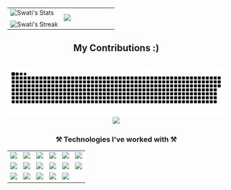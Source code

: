 <table style="border-collapse: collapse; border: none; width: 100%;">
  <tr style="border: none;">
    <td style="border: none; width: 50%;">
      <img src="https://github-readme-stats.vercel.app/api?username=swatified&theme=tokyonight&show_icons=true&hide_border=true&count_private=true" alt="Swati's Stats" width="100%">
      <br>
      <img src="https://github-readme-streak-stats.herokuapp.com/?user=swatified&theme=tokyonight&hide_border=true" alt="Swati's Streak" width="100%" style="margin-top: 10px;">
    </td>
    <td style="border: none; width: 50%;">
      <img src="https://i.ibb.co/QfGZ1K1/I-are-programmer-I-make-computer-Beep-Boop-Beep-Beep-Boop-cute-cat-programmer-blue-Sticker-for-Sale.jpg" height="400">
    </td>
  </tr>
</table>
<div align="center">
  <h2> My Contributions :) </h2>
  <br>
  <img alt="snake eating my contributions" src="https://raw.githubusercontent.com/swatified/swatified/output/github-contribution-grid-snake.svg" />
</div>

<div align="center">
  <img src="https://github-readme-stats.vercel.app/api/top-langs/?username=swatified&layout=compact" height="200">
</div>

<h3 align="center">⚒️ Technologies I've worked with ⚒️</h3>

<div align="center">
  <table>
    <tr>
      <td align="center"><img src="https://skillicons.dev/icons?i=flask" /></td>
      <td align="center"><img src="https://skillicons.dev/icons?i=androidstudio" /></td>
      <td align="center"><img src="https://skillicons.dev/icons?i=figma" /></td>
      <td align="center"><img src="https://skillicons.dev/icons?i=firebase" /></td>
      <td align="center"><img src="https://skillicons.dev/icons?i=python" /></td>
      <td align="center"><img src="https://skillicons.dev/icons?i=anaconda" /></td>
    </tr>
    <tr>
      <td align="center"><img src="https://skillicons.dev/icons?i=html" /></td>
      <td align="center"><img src="https://skillicons.dev/icons?i=javascript" /></td>
      <td align="center"><img src="https://skillicons.dev/icons?i=c" /></td>
      <td align="center"><img src="https://skillicons.dev/icons?i=css" /></td>
      <td align="center"><img src="https://skillicons.dev/icons?i=github" /></td>
      <td align="center"><img src="https://skillicons.dev/icons?i=git" /></td>
    </tr>
    <tr>
      <td align="center"><img src="https://skillicons.dev/icons?i=vscode" /></td>
      <td align="center"><img src="https://skillicons.dev/icons?i=java" /></td>
      <td align="center"><img src="https://skillicons.dev/icons?i=kotlin" /></td>
      <td align="center"><img src="https://skillicons.dev/icons?i=gradle" /></td>
      <td align="center"><img src="https://skillicons.dev/icons?i=mysql" /></td>
    </tr>
  </table>
</div>
